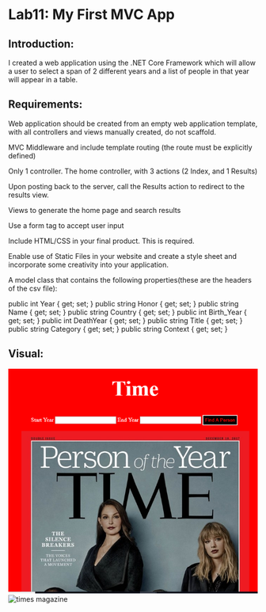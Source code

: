 # Lab11: My First MVC App

## Introduction:

I created a web application using the .NET Core Framework which will allow a user to select a span of 2 different years and a list of people in that year will appear in a table.

## Requirements: 

Web application should be created from an empty web application template, with all controllers and views manually created, do not scaffold.

MVC Middleware and include template routing (the route must be explicitly defined)

Only 1 controller. The home controller, with 3 actions (2 Index, and 1 Results)

Upon posting back to the server, call the Results action to redirect to the results view.

Views to generate the home page and search results

Use a form tag to accept user input

Include HTML/CSS in your final product. This is required.

Enable use of Static Files in your website and create a style sheet and incorporate some creativity into your application.

A model class that contains the following properties(these are the headers of the csv file):

public int Year { get; set; }
public string Honor { get; set; }
public string Name { get; set; }
public string Country { get; set; }
public int Birth_Year { get; set; }
public int DeathYear { get; set; }
public string Title { get; set; }
public string Category { get; set; }
public string Context { get; set; }

## Visual: 
![times magazine](https://github.com/trecain/Lab11_MVCApplication/blob/master/assets/imageOne.PNG)
![times magazine]()
